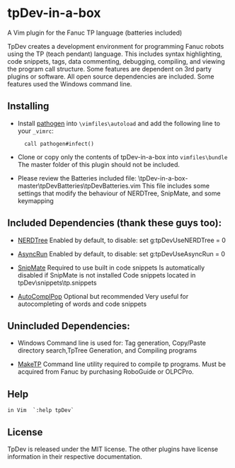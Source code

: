# tpDev-in-a-box

A Vim plugin for the Fanuc TP language (batteries included)

  TpDev creates a development environment for programming Fanuc robots
using the TP (teach pendant) language. This includes syntax highlighting,
code snippets, tags, data commenting, debugging, compiling, and viewing 
the program call structure. Some features are dependent on 3rd party plugins 
or software. All open source dependencies are included. Some features used
the Windows command line.

## Installing

- Install [pathogen](http://www.vim.org/scripts/script.php?script_id=2332) into `\vimfiles\autoload` and add the
   following line to your `_vimrc`:

        call pathogen#infect()

 - Clone or copy only the contents of tpDev-in-a-box into `vimfiles\bundle`
	The master folder of this plugin should not be included.

 - Please review the Batteries included file:
	\tpDev-in-a-box-master\tpDevBatteries\tpDevBatteries.vim
	This file includes some settings that modify the behaviour of NERDTree, SnipMate, and some keymapping

## Included Dependencies (thank these guys too):


 - 	[NERDTree](https://github.com/scrooloose/nerdtree)
			Enabled by default, to disable:
			set g:tpDevUseNERDTree = 0

 - 	[AsyncRun](https://github.com/skywind3000/asyncrun.vim)
			Enabled by default, to disable:
			set g:tpDevUseAsyncRun = 0

 - 	[SnipMate](https://github.com/garbas/vim-snipmate)
			Required to use built in code snippets
			Is automatically disabled if SnipMate is not installed
			Code snippets located in tpDev\snippets\tp.snippets
			
 
 - 	[AutoComplPop](https://github.com/vim-scripts/AutoComplPop)
			Optional but recommended
			Very useful for autocompleting of words and code snippets

## Unincluded Dependencies:
 - 	Windows		Command line is used for: Tag generation, Copy/Paste
			directory search,TpTree Generation, and Compiling programs

- 	[MakeTP](http://robot.fanucamerica.com/)
			Command line utility required to compile tp programs. 
			Must be acquired from Fanuc by purchasing RoboGuide or OLPCPro.
## Help
  	in Vim	`:help tpDev`

## License ##

  TpDev is released under the MIT license.
  The other plugins have license information in their respective documentation.

